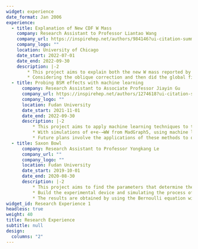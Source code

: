 ```yaml
---
widget: experience
date_format: Jan 2006
experience:
  - title: Explanation of New CDF W Mass
    company: Research Assistant to Professor Liantao Wang
    company_url: https://inspirehep.net/authors/984146?ui-citation-summary=true&ui-exclude-self-citations=true
    company_logo: ""
    location: University of Chicago
    date_start: 2022-07-01
    date_end: 2022-09-30
    description: |-2
        * This project aims to explain both the new W mass reported by Fermi Lab and the long existed discrepancy of forward-backward asymmetry by introducing new vector-like quarks
        * Considering the oblique correction and then did the global fitting to find the reasonable mass of the new particles
  - title: Probing BSM effects with machine learning
      company: Research Assistant to Associate Professor Jiayin Gu
      company_url: https://inspirehep.net/authors/1274618?ui-citation-summary=true&ui-exclude-self-citations=true
      company_logo: ""
      location: Fudan University
      date_start: 2021-11-01
      date_end: 2022-09-30
      description: |-2
          * This project aims to apply machine learning techniques to the phenomenological analyses of the Standard Model Effective Field Theory (SMEFT), with a focus on the measurements at future lepton colliders.
          * With simulations of e+e-→WW from MadGraph5, using machine learning to find the likelihood ratio in terms of the Wilson coefficients of dimension-six operators in this process
          * Future plans involve the applications of these methods to other processes, such as top-pair productions.
  - title: Saxon Bowl
      company: Research Assistant to Professor Yongkang Le
      company_url: ""
      company_logo: ""
      location: Fudan University
      date_start: 2019-10-01
      date_end: 2020-08-30
      description: |-2
          * This project aims to find the parameters that determine the time of the sinking of a bowl with a hole in its base.
          * Build the experimental device and simulating the process of sinking by COMSOL.
          * The results are obtained by using the Bernoulli equation with losses and solving the differentia equations using numerical simulation by Mathematica.
widget_id: Research Experience 1
headless: true
weight: 40
title: Research Experience
subtitle: null
design:
  columns: "2"
---
```

